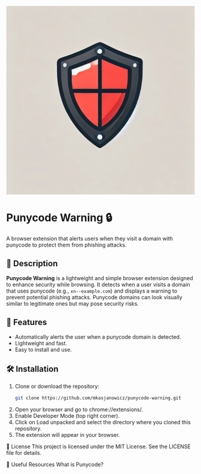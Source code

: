 ![Logo](logo.png)

# Punycode Warning 🔒

A browser extension that alerts users when they visit a domain with punycode to protect them from phishing attacks.

## 📜 Description

**Punycode Warning** is a lightweight and simple browser extension designed to enhance security while browsing. It detects when a user visits a domain that uses punycode (e.g., `xn--example.com`) and displays a warning to prevent potential phishing attacks. Punycode domains can look visually similar to legitimate ones but may pose security risks.

## 🚀 Features

- Automatically alerts the user when a punycode domain is detected.
- Lightweight and fast.
- Easy to install and use.

## 🛠 Installation

1. Clone or download the repository:
   ```bash
   git clone https://github.com/mkasjanowicz/punycode-warning.git
2. Open your browser and go to chrome://extensions/.
3. Enable Developer Mode (top right corner).
4. Click on Load unpacked and select the directory where you cloned this repository.
5. The extension will appear in your browser.

📄 License
This project is licensed under the MIT License. See the LICENSE file for details.

🔗 Useful Resources
What is Punycode?

